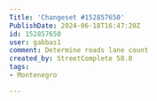 ```yaml
---
Title: 'Changeset #152857650'
PublishDate: 2024-06-18T16:47:20Z
id: 152857650
user: gabbas1
comment: Determine roads lane count
created_by: StreetComplete 58.0
tags:
- Montenegro

---
```

